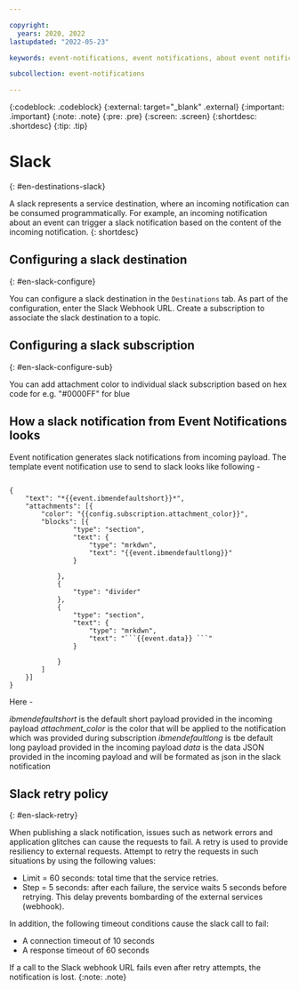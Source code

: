 ```yaml
---

copyright:
  years: 2020, 2022
lastupdated: "2022-05-23"

keywords: event-notifications, event notifications, about event notifications, destinations, slack

subcollection: event-notifications

---
```


{:codeblock: .codeblock}
{:external: target="_blank" .external}
{:important: .important}
{:note: .note}
{:pre: .pre}
{:screen: .screen}
{:shortdesc: .shortdesc}
{:tip: .tip}



# Slack
{: #en-destinations-slack}

A slack represents a service destination, where an incoming notification can be consumed programmatically. For example, an incoming notification about an event can trigger a slack notification based on the content of the incoming notification.
{: shortdesc}

## Configuring a slack destination
{: #en-slack-configure}

You can configure a slack destination in the `Destinations` tab. As part of the configuration, enter the Slack Webhook URL. Create a subscription to associate the slack destination to a topic.

## Configuring a slack subscription
{: #en-slack-configure-sub}

You can add attachment color to individual slack subscription based on hex code for e.g. "#0000FF" for blue 


## How a slack notification from Event Notifications looks 

Event notification generates slack notifications from incoming payload. The template event notification use to send to slack looks like following - 

```

{
	"text": "*{{event.ibmendefaultshort}}*",
	"attachments": [{
		"color": "{{config.subscription.attachment_color}}",
		"blocks": [{
				"type": "section",
				"text": {
					"type": "mrkdwn",
					"text": "{{event.ibmendefaultlong}}"
				}

			},
			{
				"type": "divider"
			},
			{
				"type": "section",
				"text": {
					"type": "mrkdwn",
					"text": "```{{event.data}} ```"
				}

			}
		]
	}]
}

```

Here - 

*ibmendefaultshort* is the default short payload provided in the incoming payload
*attachment_color* is the color that will be applied to the notification which was provided during subscription
*ibmendefaultlong* is tbe default long payload provided in the incoming payload
*data* is the data JSON provided in the incoming payload and will be formated as json in the slack notification


## Slack retry policy
{: #en-slack-retry}

When publishing a slack notification, issues such as network errors and application glitches can cause the requests to fail. A retry is used to provide resiliency to external requests. Attempt to retry the requests in such situations by using the following values:

- Limit = 60 seconds: total time that the service retries.
- Step = 5 seconds: after each failure, the service waits 5 seconds before retrying. This delay prevents bombarding of the external services (webhook).

In addition, the following timeout conditions cause the slack call to fail:

- A connection timeout of 10 seconds
- A response timeout of 60 seconds

If a call to the Slack webhook URL fails even after retry attempts, the notification is lost.
{:note: .note}

